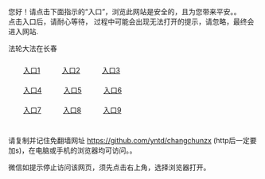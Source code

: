 您好！请点击下面指示的“入口”，浏览此网站是安全的，且为您带来平安。。 <br/>
点击入口后，请耐心等待， 过程中可能会出现无法打开的提示，请忽略，最终会进入网站. </br>

法轮大法在长春<br/>
<div style="padding:10px"><a style="margin:20px" target="_blank" href="https://duf700qw3olv5.cloudfront.net/2Qpsp?bhrnlmn" id="ccLink1" rel="nofollow">入口1</a> <a target="_blank" style="margin:20px" href="https://djvlk9fpzxdpl.cloudfront.net/2Qpsp?fumgrqei" id="ccLink2" rel="nofollow">入口2</a> <a style="margin:20px" target="_blank" href="https://dctxq1ho8icsw.cloudfront.net/2Qpsp?vgxfkfni" id="ccLink3" rel="nofollow">入口3</a></div>

<div style="padding:10px" ><a style="margin:20px" target="_blank" href="https://duf700qw3olv5.cloudfront.net/2Qpsp?bhrnlmn" id="ccLink4" rel="nofollow">入口4</a> <a style="margin:20px" href="https://djvlk9fpzxdpl.cloudfront.net/2Qpsp?fumgrqei" target="_blank" id="ccLink5" rel="nofollow">入口5</a> <a style="margin:20px" href="https://dctxq1ho8icsw.cloudfront.net/2Qpsp?vgxfkfni" target="_blank" id="ccLink6" rel="nofollow">入口6</a></div>

<div style="padding:10px"><a style="margin:20px" target="_blank" href="https://duf700qw3olv5.cloudfront.net/2Qpsp?bhrnlmn" id="ccLink7" rel="nofollow">入口7</a> <a style="margin:20px" href="https://djvlk9fpzxdpl.cloudfront.net/2Qpsp?fumgrqei" target="_blank" id="ccLink8" rel="nofollow">入口8</a> <a style="margin:20px" target="_blank" href="https://dctxq1ho8icsw.cloudfront.net/2Qpsp?vgxfkfni" id="ccLink9" rel="nofollow">入口9</a></div>

<br/>



请复制并记住免翻墙网址 https://github.com/yntd/changchunzx (http后一定要加s)，在电脑或手机的浏览器均可访问。。<br/>

微信如提示停止访问该网页，须先点击右上角，选择浏览器打开。
